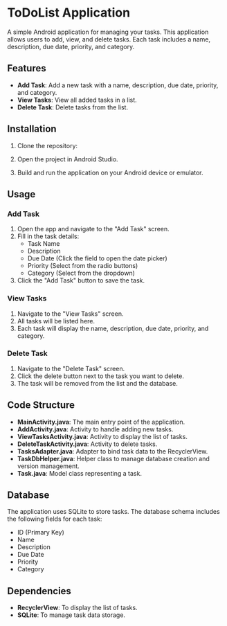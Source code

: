 # ToDoList Application

A simple Android application for managing your tasks. This application allows users to add, view, and delete tasks. Each task includes a name, description, due date, priority, and category.

## Features

- **Add Task**: Add a new task with a name, description, due date, priority, and category.
- **View Tasks**: View all added tasks in a list.
- **Delete Task**: Delete tasks from the list.

## Installation

1. Clone the repository:

2. Open the project in Android Studio.
3. Build and run the application on your Android device or emulator.

## Usage

### Add Task

1. Open the app and navigate to the "Add Task" screen.
2. Fill in the task details:
    - Task Name
    - Description
    - Due Date (Click the field to open the date picker)
    - Priority (Select from the radio buttons)
    - Category (Select from the dropdown)
3. Click the "Add Task" button to save the task.

### View Tasks

1. Navigate to the "View Tasks" screen.
2. All tasks will be listed here.
3. Each task will display the name, description, due date, priority, and category.

### Delete Task

1. Navigate to the "Delete Task" screen.
2. Click the delete button next to the task you want to delete.
3. The task will be removed from the list and the database.

## Code Structure

- **MainActivity.java**: The main entry point of the application.
- **AddActivity.java**: Activity to handle adding new tasks.
- **ViewTasksActivity.java**: Activity to display the list of tasks.
- **DeleteTaskActivity.java**: Activity to delete tasks.
- **TasksAdapter.java**: Adapter to bind task data to the RecyclerView.
- **TaskDbHelper.java**: Helper class to manage database creation and version management.
- **Task.java**: Model class representing a task.

## Database

The application uses SQLite to store tasks. The database schema includes the following fields for each task:
- ID (Primary Key)
- Name
- Description
- Due Date
- Priority
- Category

## Dependencies

- **RecyclerView**: To display the list of tasks.
- **SQLite**: To manage task data storage.
